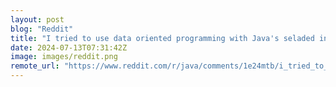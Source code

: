 ```yaml
---
layout: post
blog: "Reddit"
title: "I tried to use data oriented programming with Java's seladed interfaces, records and pattern matching. Here are my initial thoughts"
date: 2024-07-13T07:31:42Z
image: images/reddit.png
remote_url: "https://www.reddit.com/r/java/comments/1e24mtb/i_tried_to_use_data_oriented_programming_with/"
---
```

